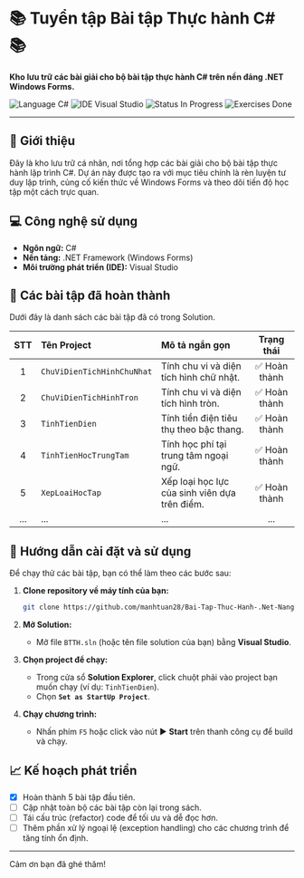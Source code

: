# 📚 Tuyển tập Bài tập Thực hành C# 📚

**Kho lưu trữ các bài giải cho bộ bài tập thực hành C# trên nền đảng .NET Windows Forms.**

![Language C#](https://img.shields.io/badge/Language-C%23-blueviolet?style=for-the-badge&logo=c-sharp)
![IDE Visual Studio](https://img.shields.io/badge/IDE-Visual%20Studio-5C2D91?style=for-the-badge&logo=visual-studio)
![Status In Progress](https://img.shields.io/badge/Status-In%20Progress-orange?style=for-the-badge)
![Exercises Done](https://img.shields.io/badge/Exercises%20Done-6-brightgreen?style=for-the-badge)

---

## 📖 Giới thiệu

Đây là kho lưu trữ cá nhân, nơi tổng hợp các bài giải cho bộ bài tập thực hành lập trình C#. Dự án này được tạo ra với mục tiêu chính là rèn luyện tư duy lập trình, củng cố kiến thức về Windows Forms và theo dõi tiến độ học tập một cách trực quan.

## 💻 Công nghệ sử dụng

* **Ngôn ngữ:** C#
* **Nền tảng:** .NET Framework (Windows Forms)
* **Môi trường phát triển (IDE):** Visual Studio

## 🎯 Các bài tập đã hoàn thành

Dưới đây là danh sách các bài tập đã có trong Solution.

| STT | Tên Project                | Mô tả ngắn gọn                               | Trạng thái    |
|:---:|:---------------------------|:---------------------------------------------|:-------------:|
|  1  | `ChuViDienTichHinhChuNhat` | Tính chu vi và diện tích hình chữ nhật.      | ✅ Hoàn thành |
|  2  | `ChuViDienTichHinhTron`    | Tính chu vi và diện tích hình tròn.         | ✅ Hoàn thành |
|  3  | `TinhTienDien`             | Tính tiền điện tiêu thụ theo bậc thang.       | ✅ Hoàn thành |
|  4  | `TinhTienHocTrungTam`      | Tính học phí tại trung tâm ngoại ngữ.       | ✅ Hoàn thành |
|  5  | `XepLoaiHocTap`            | Xếp loại học lực của sinh viên dựa trên điểm. | ✅ Hoàn thành |
| ... | ...                        | ...                                          | ...           |

## 🚀 Hướng dẫn cài đặt và sử dụng

Để chạy thử các bài tập, bạn có thể làm theo các bước sau:

1.  **Clone repository về máy tính của bạn:**
    ```bash
    git clone https://github.com/manhtuan28/Bai-Tap-Thuc-Hanh-.Net-Nang-Cao.git
    ```
2.  **Mở Solution:**
    * Mở file `BTTH.sln` (hoặc tên file solution của bạn) bằng **Visual Studio**.

3.  **Chọn project để chạy:**
    * Trong cửa sổ **Solution Explorer**, click chuột phải vào project bạn muốn chạy (ví dụ: `TinhTienDien`).
    * Chọn **`Set as StartUp Project`**.

4.  **Chạy chương trình:**
    * Nhấn phím `F5` hoặc click vào nút ▶️ **Start** trên thanh công cụ để build và chạy.

## 📈 Kế hoạch phát triển

- [x] Hoàn thành 5 bài tập đầu tiên.
- [ ] Cập nhật toàn bộ các bài tập còn lại trong sách.
- [ ] Tái cấu trúc (refactor) code để tối ưu và dễ đọc hơn.
- [ ] Thêm phần xử lý ngoại lệ (exception handling) cho các chương trình để tăng tính ổn định.

---
Cảm ơn bạn đã ghé thăm!
